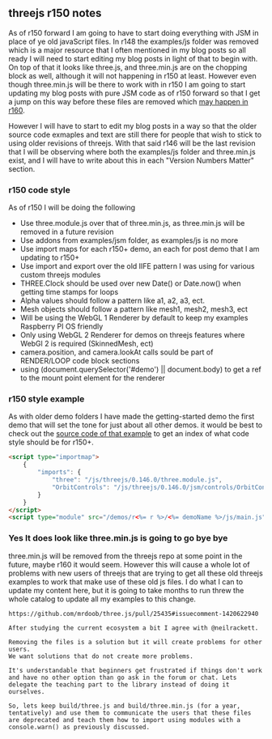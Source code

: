 ## threejs r150 notes

As of r150 forward I am going to have to start doing everything with JSM in place of ye old javaScript files. In r148 the examples/js folder was removed which is a major resource that I often mentioned in my blog posts so all ready I will need to start editing my blog posts in light of that to begin with. On top of that it looks like three.js, and three.min.js are on the chopping block as well, although it will not happening in r150 at least. However even though three.min.js will be there to work with in r150 I am going to start updating my blog posts with pure JSM code as of r150 forward so that I get a jump on this way before these files are removed which [may happen in r160](
https://github.com/mrdoob/three.js/pull/25435#issuecomment-1420622940).

However I will have to start to edit my blog posts in a way so that the older source code exmaples and text are still there for people that wish to stick to using older revisions of threejs. With that said r146 will be the last revision that I will be observing where both the examples/js folder and three.min.js exist, and I will have to write about this in each "Version Numbers Matter" section.

### r150 code style 

As of r150 I will be doing the following

* Use three.module.js over that of three.min.js, as three.min.js will be removed in a future revision
* Use addons from examples/jsm folder, as examples/js is no more
* Use import maps for each r150+ demo, an each for post demo that I am updating to r150+
* Use import and export over the old IIFE pattern I was using for various custom threejs modules
* THREE.Clock should be used over new Date() or Date.now() when getting time stamps for loops
* Alpha values should follow a pattern like a1, a2, a3, ect.
* Mesh objects should follow a pattern like mesh1, mesh2, mesh3, ect
* Will be using the WebGL 1 Renderer by default to keep my examples Raspberry PI OS friendly
* Only using WebGL 2 Renderer for demos on threejs features where WebGl 2 is required (SkinnedMesh, ect)
* camera.position, and camera.lookAt calls sould be part of RENDER/LOOP code block sections
* using (document.querySelector('#demo') || document.body) to get a ref to the mount point element for the renderer

### r150 style example

As with older demo folders I have made the getting-started demo the first demo that will set the tone for just about all other demos. it would be best to check out the [source code of that example](https://github.com/dustinpfister/test_threejs/tree/master/views/demos/r150/getting-started) to get an index of what code style should be for r150+.


```html
<script type="importmap">
    {
        "imports": {
            "three": "/js/threejs/0.146.0/three.module.js",
            "OrbitControls": "/js/threejs/0.146.0/jsm/controls/OrbitControls.js"
        }
    }
</script>
<script type="module" src="/demos/r<%= r %>/<%= demoName %>/js/main.js"></script>
```

### Yes It does look like three.min.js is going to go bye bye

three.min.js will be removed from the threejs repo at some point in the future, maybe r160 it would seem. However this will cause a whole lot of problems with new users of threejs that are trying to get all these old threejs examples to work that make use of these old js files. I do what I can to update my content here, but it is going to take months to run threw the whole catalog to update all my examples to this change.

```
https://github.com/mrdoob/three.js/pull/25435#issuecomment-1420622940

After studying the current ecosystem a bit I agree with @neilrackett.
 
Removing the files is a solution but it will create problems for other users.
We want solutions that do not create more problems.
 
It's understandable that beginners get frustrated if things don't work and have no other option than go ask in the forum or chat. Lets delegate the teaching part to the library instead of doing it ourselves.
 
So, lets keep build/three.js and build/three.min.js (for a year, tentatively) and use them to communicate the users that these files are deprecated and teach them how to import using modules with a console.warn() as previously discussed.
```